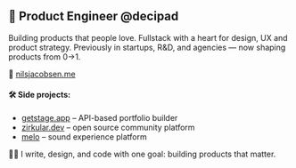 ## 🚀 Product Engineer @decipad
Building products that people love. Fullstack with a heart for design, UX and product strategy.
Previously in startups, R&D, and agencies — now shaping products from 0→1.

🔗 [nilsjacobsen.me](https://www.nilsjacobsen.me/)

#### 🛠️ Side projects:

- [getstage.app](https://getstage.app/) – API-based portfolio builder
- [zirkular.dev](https://www.zirkular.dev/) – open source community platform
- [melo](https://ausstellung.hfg-gmuend.de/s-2121/projekte/melo-the-sound-experience-platform/) – sound experience platform

🧑‍💻 I write, design, and code with one goal: building products that matter.
